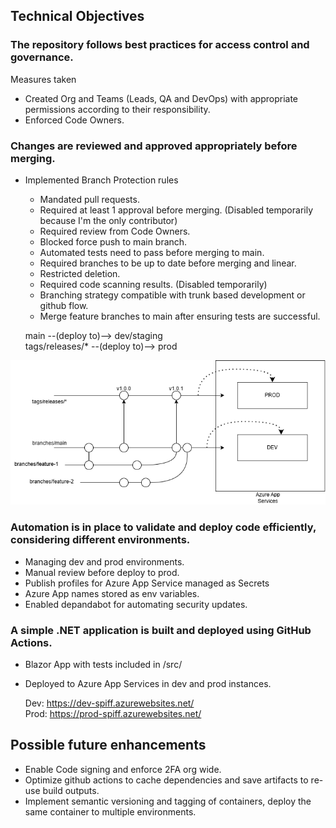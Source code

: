 ## Technical Objectives

### The repository follows best practices for access control and governance.

Measures taken
- Created Org and Teams (Leads, QA and DevOps) with appropriate permissions according to their responsibility.
- Enforced Code Owners.

### Changes are reviewed and approved appropriately before merging.
- Implemented Branch Protection rules
    - Mandated pull requests. 
    - Required at least 1 approval before merging. (Disabled temporarily because I'm the only contributor)
    - Required review from Code Owners.
    - Blocked force push to main branch. 
    - Automated tests need to pass before merging to main. 
    - Required branches to be up to date before merging and linear. 
    - Restricted deletion.
    - Required code scanning results. (Disabled temporarily)
    - Branching strategy compatible with trunk based development or github flow. 
    - Merge feature branches to main after ensuring tests are successful. 
    
    main --(deploy to)--> dev/staging <br>
    tags/releases/* --(deploy to)--> prod <br>

![Diagram](branching.drawio.png)

### Automation is in place to validate and deploy code efficiently, considering different environments.
- Managing dev and prod environments.
- Manual review before deploy to prod.
- Publish profiles for Azure App Service managed as Secrets
- Azure App names stored as env variables. 
- Enabled depandabot for automating security updates.

### A simple .NET application is built and deployed using GitHub Actions.
- Blazor App with tests included in /src/
- Deployed to Azure App Services in dev and prod instances. 

    Dev: https://dev-spiff.azurewebsites.net/ <br>
    Prod: https://prod-spiff.azurewebsites.net/ <br>

## Possible future enhancements 
- Enable Code signing and enforce 2FA org wide. 
- Optimize github actions to cache dependencies and save artifacts to re-use build outputs. 
-  Implement semantic versioning and tagging of containers, deploy the same container to multiple environments. 
